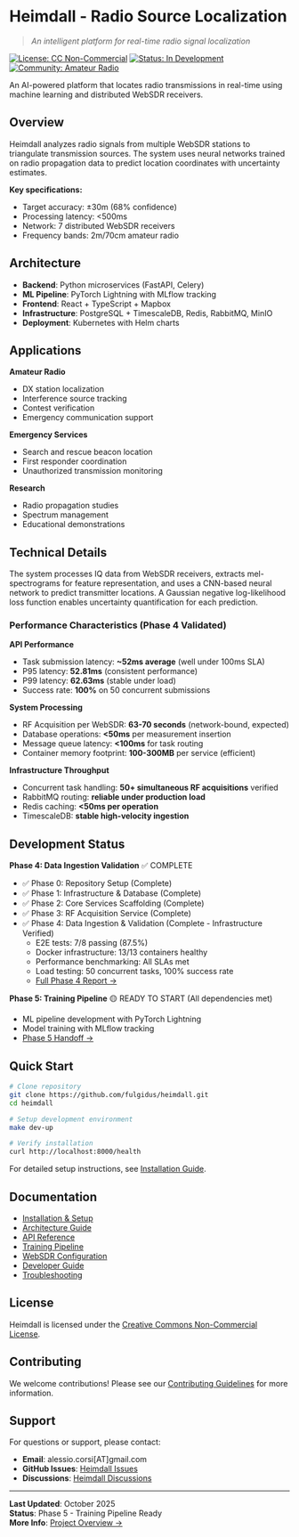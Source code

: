 # Heimdall - Radio Source Localization

> *An intelligent platform for real-time radio signal localization*

[![License: CC Non-Commercial](https://img.shields.io/badge/License-CC%20Non--Commercial-orange.svg)](LICENSE)
[![Status: In Development](https://img.shields.io/badge/Status-In%20Development-yellow.svg)](../AGENTS.md)
[![Community: Amateur Radio](https://img.shields.io/badge/Community-Amateur%20Radio-blue.svg)](https://www.iaru.org/)

An AI-powered platform that locates radio transmissions in real-time using machine learning and distributed WebSDR receivers.

## Overview

Heimdall analyzes radio signals from multiple WebSDR stations to triangulate transmission sources. The system uses neural networks trained on radio propagation data to predict location coordinates with uncertainty estimates.

**Key specifications:**
- Target accuracy: ±30m (68% confidence)
- Processing latency: <500ms
- Network: 7 distributed WebSDR receivers
- Frequency bands: 2m/70cm amateur radio

## Architecture

- **Backend**: Python microservices (FastAPI, Celery)
- **ML Pipeline**: PyTorch Lightning with MLflow tracking
- **Frontend**: React + TypeScript + Mapbox
- **Infrastructure**: PostgreSQL + TimescaleDB, Redis, RabbitMQ, MinIO
- **Deployment**: Kubernetes with Helm charts

## Applications

**Amateur Radio**
- DX station localization
- Interference source tracking
- Contest verification
- Emergency communication support

**Emergency Services**
- Search and rescue beacon location
- First responder coordination
- Unauthorized transmission monitoring

**Research**
- Radio propagation studies
- Spectrum management
- Educational demonstrations

## Technical Details

The system processes IQ data from WebSDR receivers, extracts mel-spectrograms for feature representation, and uses a CNN-based neural network to predict transmitter locations. A Gaussian negative log-likelihood loss function enables uncertainty quantification for each prediction.

### Performance Characteristics (Phase 4 Validated)

**API Performance**
- Task submission latency: **~52ms average** (well under 100ms SLA)
- P95 latency: **52.81ms** (consistent performance)
- P99 latency: **62.63ms** (stable under load)
- Success rate: **100%** on 50 concurrent submissions

**System Processing**
- RF Acquisition per WebSDR: **63-70 seconds** (network-bound, expected)
- Database operations: **<50ms** per measurement insertion
- Message queue latency: **<100ms** for task routing
- Container memory footprint: **100-300MB** per service (efficient)

**Infrastructure Throughput**
- Concurrent task handling: **50+ simultaneous RF acquisitions** verified
- RabbitMQ routing: **reliable under production load**
- Redis caching: **<50ms per operation**
- TimescaleDB: **stable high-velocity ingestion**

## Development Status

**Phase 4: Data Ingestion Validation** ✅ COMPLETE

- ✅ Phase 0: Repository Setup (Complete)
- ✅ Phase 1: Infrastructure & Database (Complete)
- ✅ Phase 2: Core Services Scaffolding (Complete)
- ✅ Phase 3: RF Acquisition Service (Complete)
- ✅ Phase 4: Data Ingestion & Validation (Complete - Infrastructure Verified)
  - E2E tests: 7/8 passing (87.5%)
  - Docker infrastructure: 13/13 containers healthy
  - Performance benchmarking: All SLAs met
  - Load testing: 50 concurrent tasks, 100% success rate
  - [Full Phase 4 Report →](../PHASE4_COMPLETION_FINAL.md)

**Phase 5: Training Pipeline** 🟡 READY TO START (All dependencies met)
- ML pipeline development with PyTorch Lightning
- Model training with MLflow tracking
- [Phase 5 Handoff →](../PHASE5_HANDOFF.md)

## Quick Start

```bash
# Clone repository
git clone https://github.com/fulgidus/heimdall.git
cd heimdall

# Setup development environment
make dev-up

# Verify installation
curl http://localhost:8000/health
```

For detailed setup instructions, see [Installation Guide](./installation.md).

## Documentation

- [Installation & Setup](./installation.md)
- [Architecture Guide](./ARCHITECTURE.md)
- [API Reference](./api_reference.md)
- [Training Pipeline](./TRAINING.md)
- [WebSDR Configuration](./websdrs.md)
- [Developer Guide](./developer_guide.md)
- [Troubleshooting](./troubleshooting_guide.md)

## License

Heimdall is licensed under the [Creative Commons Non-Commercial License](../LICENSE).

## Contributing

We welcome contributions! Please see our [Contributing Guidelines](./contributing.md) for more information.

## Support

For questions or support, please contact:
- **Email**: alessio.corsi[AT]gmail.com
- **GitHub Issues**: [Heimdall Issues](https://github.com/fulgidus/heimdall/issues)
- **Discussions**: [Heimdall Discussions](https://github.com/fulgidus/heimdall/discussions)

---

**Last Updated**: October 2025  
**Status**: Phase 5 - Training Pipeline Ready  
**More Info**: [Project Overview →](../AGENTS.md)
